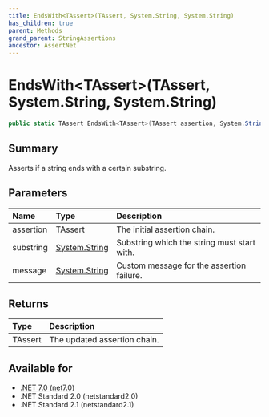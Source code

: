 ```yaml
---
title: EndsWith<TAssert>(TAssert, System.String, System.String)
has_children: true
parent: Methods
grand_parent: StringAssertions
ancestor: AssertNet
---
```

# EndsWith&lt;TAssert&gt;(TAssert, System.String, System.String)

```csharp
public static TAssert EndsWith<TAssert>(TAssert assertion, System.String substring, System.String message);
```

## Summary
Asserts if a string ends with a certain substring.

## Parameters
| Name      | Type                                                                        | Description                                 |
|:----------|:----------------------------------------------------------------------------|:--------------------------------------------|
| assertion | TAssert                                                                     | The initial assertion chain.                |
| substring | [System.String](https://learn.microsoft.com/en-us/dotnet/api/system.string) | Substring which the string must start with. |
| message   | [System.String](https://learn.microsoft.com/en-us/dotnet/api/system.string) | Custom message for the assertion failure.   |


## Returns
| Type    | Description                  |
|:--------|:-----------------------------|
| TAssert | The updated assertion chain. |

## Available for
- [.NET 7.0 (net7.0)](https://versionsof.net/core/7.0/)
- .NET Standard 2.0 (netstandard2.0)
- .NET Standard 2.1 (netstandard2.1)

